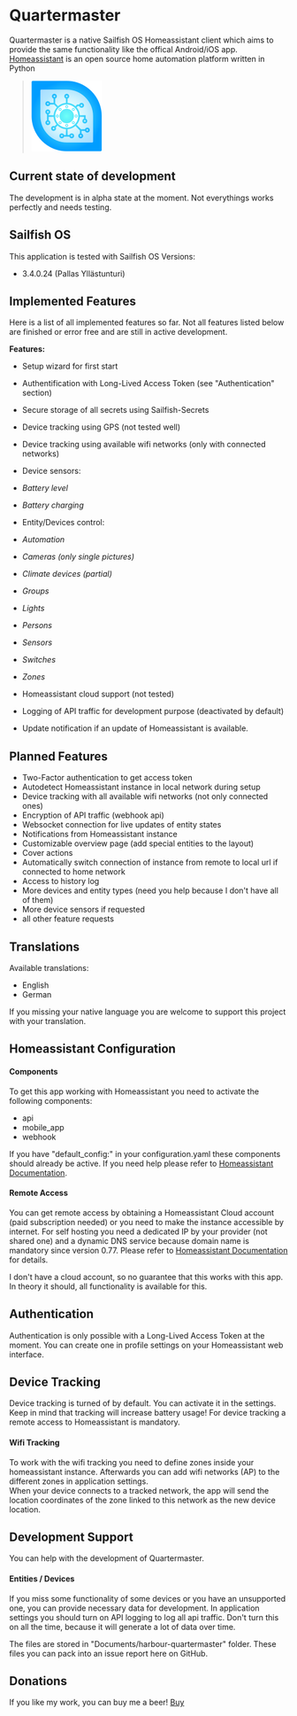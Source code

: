 # Quartermaster
Quartermaster is a native Sailfish OS Homeassistant client which aims to provide the same functionality like the offical Android/iOS app.  
[Homeassistant](https://www.home-assistant.io/) is an open source home automation platform written in Python

>![](icons/128x128/harbour-quartermaster.png)

## Current state of development
The development is in alpha state at the moment. Not everythings works perfectly and needs testing.

## Sailfish OS
This application is tested with Sailfish OS Versions:

- 3.4.0.24 (Pallas Yllästunturi)

## Implemented Features
Here is a list of all implemented features so far. Not all features listed below are finished or error free and are still in active development.

**Features:**

- Setup wizard for first start
- Authentification with Long-Lived Access Token (see "Authentication" section)
- Secure storage of all secrets using Sailfish-Secrets
- Device tracking using GPS (not tested well)
- Device tracking using available wifi networks (only with connected networks)
- Device sensors:  
 - *Battery level* 
 - *Battery charging*
- Entity/Devices control:  

 - *Automation*
 - *Cameras (only single pictures)*
 - *Climate devices (partial)*
 - *Groups*
 - *Lights*
 - *Persons*
 - *Sensors*
 - *Switches*
 - *Zones*
 
- Homeassistant cloud support (not tested)
- Logging of API traffic for development purpose (deactivated by default)
- Update notification if an update of Homeassistant is available.

## Planned Features
- Two-Factor authentication to get access token
- Autodetect Homeassistant instance in local network during setup
- Device tracking with all available wifi networks (not only connected ones)
- Encryption of API traffic (webhook api)
- Websocket connection for live updates of entity states
- Notifications from Homeassistant instance
- Customizable overview page (add special entities to the layout)
- Cover actions
- Automatically switch connection of instance from remote to local url if connected to home network
- Access to history log
- More devices and entity types (need you help because I don't have all of them)
- More device sensors if requested
- all other feature requests

## Translations
Available translations:

- English
- German  
  
If you missing your native language you are welcome to support this project with your translation.

## Homeassistant Configuration
#### Components
To get this app working with Homeassistant you need to activate the following components:

- api
- mobile_app
- webhook

If you have "default_config:" in your configuration.yaml these components should already be active. If you need help please refer to [Homeassistant Documentation](https://www.home-assistant.io/docs/).

#### Remote Access

You can get remote access by obtaining a Homeassistant Cloud account (paid subscription needed) or you need to make the instance accessible by internet. 
For self hosting you need a dedicated IP by your provider (not shared one) and a dynamic DNS service because domain name is mandatory since version 0.77.
Please refer to [Homeassistant Documentation](https://www.home-assistant.io/docs/configuration/remote/) for details.

I don't have a cloud account, so no guarantee that this works with this app. In theory it should, all functionality is available for this.

## Authentication
Authentication is only possible with a Long-Lived Access Token at the moment. 
You can create one in profile settings on your Homeassistant web interface.

## Device Tracking
Device tracking is turned of by default. You can activate it in the settings.
Keep in mind that tracking will increase battery usage!
For device tracking a remote access to Homeassistant is mandatory.

#### Wifi Tracking
To work with the wifi tracking you need to define zones inside your homeassistant instance.
Afterwards you can add wifi networks (AP) to the different zones in application settings.  
When your device connects to a tracked network, the app will send the location coordinates of the zone linked to this network as the new device location.

## Development Support
You can help with the development of Quartermaster.

#### Entities / Devices
If you miss some functionality of some devices or you have an unsupported one, you can provide necessary data for development.
In application settings you should turn on API logging to log all api traffic. Don't turn this on all the time, because it will generate a lot of data over time.
   
The files are stored in "Documents/harbour-quartermaster" folder. These files you can pack into an issue report here on GitHub.

## Donations

If you like my work, you can buy me a beer! [Buy](https://www.paypal.com/paypalme/nubecula/1)
